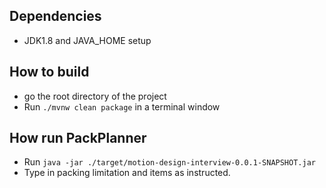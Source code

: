 ## Dependencies
- JDK1.8 and JAVA_HOME setup

## How to build
- go the root directory of the project
- Run `./mvnw clean package` in a terminal window

## How run PackPlanner
- Run `java -jar ./target/motion-design-interview-0.0.1-SNAPSHOT.jar`
- Type in packing limitation and items as instructed.
